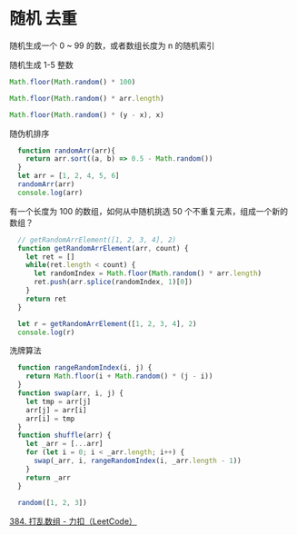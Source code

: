 # 随机 去重

随机生成一个 0 ~ 99 的数，或者数组长度为 n 的随机索引

随机生成 1-5 整数
```js
Math.floor(Math.random() * 100)

Math.floor(Math.random() * arr.length)

Math.floor(Math.random() * (y - x), x)
```

随伪机排序
```js
  function randomArr(arr){
    return arr.sort((a, b) => 0.5 - Math.random())
  }
  let arr = [1, 2, 4, 5, 6]
  randomArr(arr)
  console.log(arr)
```

有一个长度为 100 的数组，如何从中随机挑选 50 个不重复元素，组成一个新的数组？

```js
  // getRandomArrElement([1, 2, 3, 4], 2)
  function getRandomArrElement(arr, count) {
    let ret = []
    while(ret.length < count) {
      let randomIndex = Math.floor(Math.random() * arr.length)
      ret.push(arr.splice(randomIndex, 1)[0])
    }
    return ret
  }

  let r = getRandomArrElement([1, 2, 3, 4], 2)
  console.log(r)
```

洗牌算法
```js
  function rangeRandomIndex(i, j) {
    return Math.floor(i + Math.random() * (j - i))
  }
  function swap(arr, i, j) {
    let tmp = arr[j]
    arr[j] = arr[i]
    arr[i] = tmp
  }
  function shuffle(arr) {
    let _arr = [...arr]
    for (let i = 0; i < _arr.length; i++) {
      swap(_arr, i, rangeRandomIndex(i, _arr.length - 1))
    }
    return _arr
  }
  
  random([1, 2, 3])
```
[384. 打乱数组 - 力扣（LeetCode）](https://leetcode-cn.com/problems/shuffle-an-array/)
